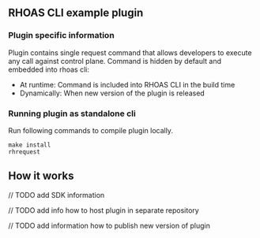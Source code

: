 ## RHOAS CLI example plugin

### Plugin specific information

Plugin contains single request command that allows developers to execute any call against control plane.
Command is hidden by default and embedded into rhoas cli:

- At runtime: Command is included into RHOAS CLI in the build time
- Dynamically: When new version of the plugin is released 

### Running plugin as standalone cli

Run following commands to compile plugin locally.

```
make install
rhrequest 
```

## How it works

// TODO add SDK information

// TODO add info how to host plugin in separate repository

// TODO add information how to publish new version of plugin
